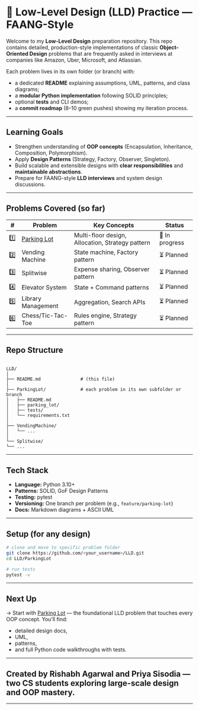 # 🧠 Low-Level Design (LLD) Practice — FAANG-Style

Welcome to my **Low-Level Design** preparation repository. This repo contains detailed, production-style implementations of classic **Object-Oriented Design** problems that are frequently asked in interviews at companies like Amazon, Uber, Microsoft, and Atlassian.

Each problem lives in its own folder (or branch) with:
- a dedicated **README** explaining assumptions, UML, patterns, and class diagrams;
- a **modular Python implementation** following SOLID principles;
- optional **tests** and CLI demos;  
- a **commit roadmap** (8–10 green pushes) showing my iteration process.

---

## Learning Goals
- Strengthen understanding of **OOP concepts** (Encapsulation, Inheritance, Composition, Polymorphism).  
- Apply **Design Patterns** (Strategy, Factory, Observer, Singleton).  
- Build scalable and extensible designs with **clear responsibilities** and **maintainable abstractions**.  
- Prepare for FAANG-style **LLD interviews** and system design discussions.

---

## Problems Covered (so far)

| # | Problem | Key Concepts | Status |
|---|----------|---------------|---------|
| 1️⃣ | [Parking Lot](./ParkingLot/) | Multi-floor design, Allocation, Strategy pattern | 🚧 In progress |
| 2️⃣ | Vending Machine | State machine, Factory pattern | ⏳ Planned |
| 3️⃣ | Splitwise | Expense sharing, Observer pattern | ⏳ Planned |
| 4️⃣ | Elevator System | State + Command patterns | ⏳ Planned |
| 5️⃣ | Library Management | Aggregation, Search APIs | ⏳ Planned |
| 6️⃣ | Chess/Tic-Tac-Toe | Rules engine, Strategy pattern | ⏳ Planned |

---

## Repo Structure
```

LLD/
│
├── README.md               # (this file)
│
├── ParkingLot/             # each problem in its own subfolder or branch
│   ├── README.md
│   ├── parking_lot/
│   ├── tests/
│   └── requirements.txt
│
├── VendingMachine/
│   └── ...
│
└── Splitwise/
└── ...

````

---

## Tech Stack
- **Language:** Python 3.10+
- **Patterns:** SOLID, GoF Design Patterns
- **Testing:** pytest
- **Versioning:** One branch per problem (e.g., `feature/parking-lot`)
- **Docs:** Markdown diagrams + ASCII UML

---

## Setup (for any design)
```bash
# clone and move to specific problem folder
git clone https://github.com/<your_username>/LLD.git
cd LLD/ParkingLot

# run tests
pytest -v
````

---

## Next Up

→ Start with [Parking Lot](./ParkingLot/) — the foundational LLD problem that touches every OOP concept.
You’ll find:

* detailed design docs,
* UML,
* patterns,
* and full Python code walkthroughs with tests.

---

## Created by **Rishabh Agarwal** and **Priya Sisodia** — two CS students exploring large-scale design and OOP mastery.
<!-- Connect on [LinkedIn](https://linkedin.com/in/...) or explore more on [GitHub](https://github.com/...). -->

---

